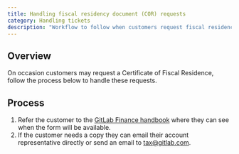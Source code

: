 ```yaml
---
title: Handling fiscal residency document (COR) requests
category: Handling tickets
description: "Workflow to follow when customers request fiscal residency documents (COR)"
---
```


## Overview

On occasion customers may request a Certificate of Fiscal Residence, follow the process below to handle these requests.

## Process

1. Refer the customer to the [GitLab Finance handbook](https://about.gitlab.com/handbook/finance/) where they can see when the form will be available.
1. If the customer needs a copy they can email their account representative directly or send an email to <tax@gitlab.com>.
